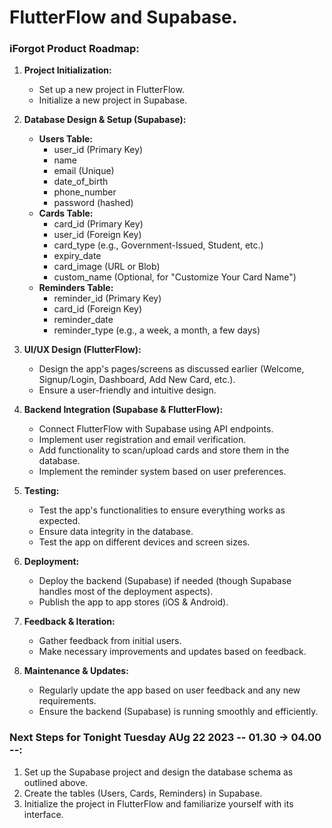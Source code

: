 # FlutterFlow and Supabase.
### iForgot Product Roadmap:

1. **Project Initialization:**
    - Set up a new project in FlutterFlow.
    - Initialize a new project in Supabase.

2. **Database Design & Setup (Supabase):**
    - **Users Table:** 
        - user_id (Primary Key)
        - name
        - email (Unique)
        - date_of_birth
        - phone_number
        - password (hashed)
    - **Cards Table:**
        - card_id (Primary Key)
        - user_id (Foreign Key)
        - card_type (e.g., Government-Issued, Student, etc.)
        - expiry_date
        - card_image (URL or Blob)
        - custom_name (Optional, for "Customize Your Card Name")
    - **Reminders Table:**
        - reminder_id (Primary Key)
        - card_id (Foreign Key)
        - reminder_date
        - reminder_type (e.g., a week, a month, a few days)

3. **UI/UX Design (FlutterFlow):**
    - Design the app's pages/screens as discussed earlier (Welcome, Signup/Login, Dashboard, Add New Card, etc.).
    - Ensure a user-friendly and intuitive design.

4. **Backend Integration (Supabase & FlutterFlow):**
    - Connect FlutterFlow with Supabase using API endpoints.
    - Implement user registration and email verification.
    - Add functionality to scan/upload cards and store them in the database.
    - Implement the reminder system based on user preferences.

5. **Testing:**
    - Test the app's functionalities to ensure everything works as expected.
    - Ensure data integrity in the database.
    - Test the app on different devices and screen sizes.

6. **Deployment:**
    - Deploy the backend (Supabase) if needed (though Supabase handles most of the deployment aspects).
    - Publish the app to app stores (iOS & Android).

7. **Feedback & Iteration:**
    - Gather feedback from initial users.
    - Make necessary improvements and updates based on feedback.

8. **Maintenance & Updates:**
    - Regularly update the app based on user feedback and any new requirements.
    - Ensure the backend (Supabase) is running smoothly and efficiently.

### Next Steps for Tonight Tuesday AUg 22 2023 -- 01.30 -> 04.00 --:

1. Set up the Supabase project and design the database schema as outlined above.
2. Create the tables (Users, Cards, Reminders) in Supabase.
3. Initialize the project in FlutterFlow and familiarize yourself with its interface.
